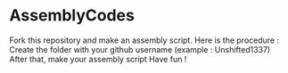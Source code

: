 # AssemblyCodes
Fork this repository and make an assembly script. Here is the procedure : Create the folder with your github username (example : Unshifted1337) After that, make your assembly script Have fun !
